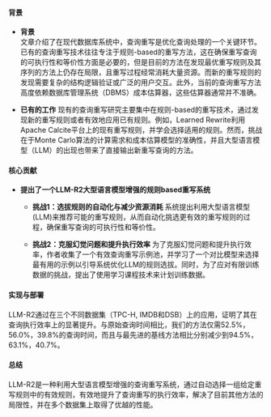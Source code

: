 #### 背景
- **背景**       
    文章介绍了在现代数据库系统中，查询重写是优化查询处理的一个关键环节。已有的查询重写技术往往专注于规则-based的重写方法，这在确保重写查询的可执行性和等价性方面是必要的，但是目前的方法在发现最优重写规则及其序列的方法上仍存在局限，且重写过程经常消耗大量资源。而新的重写规则的发现需要复杂的结构逻辑验证或广泛的用户交互。此外，当前的查询重写方法高度依赖数据库管理系统（DBMS）成本估算器，这些估算器通常并不准确。

- **已有的工作**
    现有的查询重写研究主要集中在规则-based的重写技术，通过发现新的重写规则或者有效地应用已有规则。例如，Learned Rewrite利用Apache Calcite平台上的现有重写规则，并学会选择适用的规则。然而，挑战在于Monte Carlo算法的计算需求和成本估算模型的准确性，并且大型语言模型（LLM）的出现也带来了直接输出新重写查询的方法。

#### 核心贡献
- **提出了一个LLM-R2大型语言模型增强的规则based重写系统**
    - **挑战1：选拔规则的自动化与减少资源消耗**
        系统提出利用大型语言模型(LLM)来推荐可能的重写规则，从而自动化挑选更有效的重写规则的过程，确保重写查询的可执行性和等价性。

    - **挑战2：克服幻觉问题和提升执行效率**
        为了克服幻觉问题和提升执行效率，作者收集了一个有效查询重写示例池，并学习了一个对比模型来选择最有用的示例以引导系统优化LLM的规则选拔。同时，为了应对有限训练数据的挑战，提出了使用学习课程技术来计划训练数据。

#### 实现与部署
LLM-R2通过在三个不同数据集（TPC-H, IMDB和DSB）上的应用，证明了其在查询执行效率上的显著提升。与原始查询时间相比，我们的方法仅需52.5%，56.0%，39.8%的查询时间，而且与最先进的基线方法相比分别减少到94.5%，63.1%，40.7%。

#### 总结
LLM-R2是一种利用大型语言模型增强的查询重写系统，通过自动选择一组给定重写规则中的有效规则，有效地提升了查询重写的执行效率，解决了目前其他方法的局限性，并在多个数据集上取得了优越的性能。